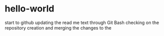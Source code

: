# hello-world
start to github
updating the read me text through Git Bash
checking on the repository creation and merging the changes to the 
